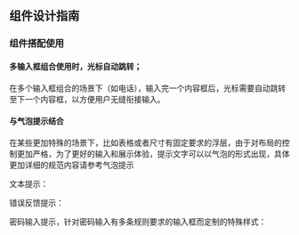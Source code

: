## 组件设计指南


### 组件搭配使用
#### 多输入框组合使用时，光标自动跳转；
在多个输入框组合的场景下（如电话），输入完一个内容框后，光标需要自动跳转至下一个内容框，以方便用户无缝衔接输入。

#### 与气泡提示结合
在某些更加特殊的场景下，比如表格或者尺寸有固定要求的浮层，由于对布局的控制更加严格，为了更好的输入和展示体验，提示文字可以以气泡的形式出现，具体更加详细的规范内容请参考气泡提示

文本提示：
<!-- <img src="/uploads/1097EAEC149E4D3A81B3B13C692646DC/image.png" alt="image.png" /> -->


错误反馈提示：
<!-- <img src="/uploads/4E4446C4BB9D4FBC8F6E077DA08E3AA5/image.png" alt="image.png" /> -->


密码输入提示，针对密码输入有多条规则要求的输入框而定制的特殊样式：

<!-- <img src="/uploads/0670EDA9C953424BB6B9B2AD7E65AD36/image.png" alt="image.png" /> -->
